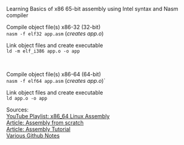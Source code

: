 Learning Basics of x86 65-bit assembly using Intel syntax and Nasm compiler

Compile object file(s) x86-32 (32-bit)  
`nasm -f elf32 app.asm` (_creates app.o_)  

Link object files and create executable  
`ld -m elf_i386 app.o -o app`  

<br />

Compile object file(s) x86-64 (64-bit)  
`nasm -f elf64 app.asm` (_creates app.o_)`  

Link object files and create executable  
`ld app.o -o app`  


Sources:  
[YouTube Playlist: x86_64 Linux Assembly](https://www.youtube.com/playlist?list=PLetF-YjXm-sCH6FrTz4AQhfH6INDQvQSn)  
[Article: Assembly from scratch](https://www.conradk.com/x86-64-assembly-from-scratch/)  
[Article: Assembly Tutorial](https://gpfault.net/posts/asm-tut-0.txt.html)  
[Various Github Notes](https://github.com/0xAX/asm)



